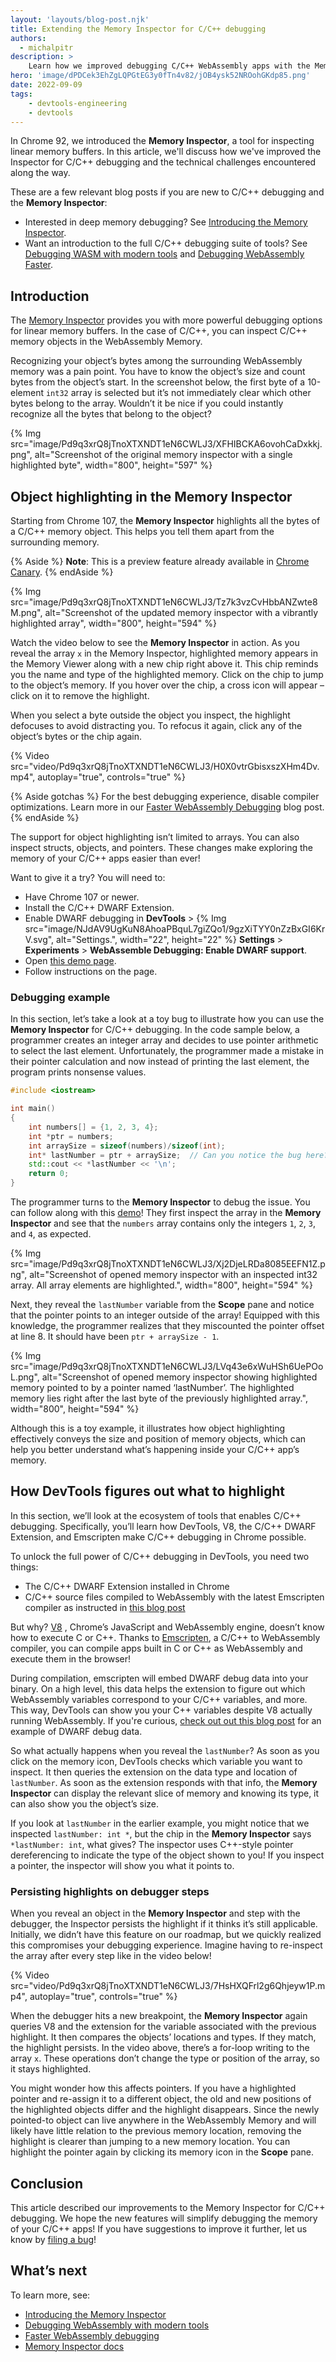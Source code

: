 ```yaml
---
layout: 'layouts/blog-post.njk'
title: Extending the Memory Inspector for C/C++ debugging
authors:
  - michalpitr
description: >
    Learn how we improved debugging C/C++ WebAssembly apps with the Memory Inspector.
hero: 'image/dPDCek3EhZgLQPGtEG3y0fTn4v82/jOB4ysk52NROohGKdp85.png'
date: 2022-09-09
tags:
    - devtools-engineering
    - devtools
---
```


In Chrome 92, we introduced the **Memory Inspector**, a tool for inspecting linear memory buffers. In this article, we'll discuss how we've improved the Inspector for C/C++ debugging and the technical challenges encountered along the way.

These are a few relevant blog posts if you are new to C/C++ debugging and the **Memory Inspector**:

- Interested in deep memory debugging? See [Introducing the Memory Inspector](/blog/memory-inspector/).
- Want an introduction to the full C/C++ debugging suite of tools? See [Debugging WASM with modern tools](/blog/wasm-debugging-2020/) and [Debugging WebAssembly Faster](/blog/faster-wasm-debugging/).

## Introduction

The [Memory Inspector](/docs/devtools/memory-inspector/) provides you with more powerful debugging options for linear memory buffers. In the case of C/C++, you can inspect C/C++ memory objects in the WebAssembly Memory.


Recognizing your object’s bytes among the surrounding WebAssembly memory was a pain point. You have to know the object’s size and count bytes from the object’s start. In the screenshot below, the first byte of a 10-element `int32` array is selected but it’s not immediately clear which other bytes belong to the array. Wouldn’t it be nice if you could instantly recognize all the bytes that belong to the object?

{% Img src="image/Pd9q3xrQ8jTnoXTXNDT1eN6CWLJ3/XFHIBCKA6ovohCaDxkkj.png", alt="Screenshot of the original memory inspector with a single highlighted byte", width="800", height="597" %}

## Object highlighting in the Memory Inspector

Starting from Chrome 107, the **Memory Inspector** highlights all the bytes of a C/C++ memory object. This helps you tell them apart from the surrounding memory.

{% Aside %}
**Note**: This is a preview feature already available in [Chrome Canary](https://www.google.com/chrome/canary/).
{% endAside %}

{% Img src="image/Pd9q3xrQ8jTnoXTXNDT1eN6CWLJ3/Tz7k3vzCvHbbANZwte8M.png", alt="Screenshot of the updated memory inspector with a vibrantly highlighted array", width="800", height="594" %}

Watch the video below to see the **Memory Inspector** in action. As you reveal the array `x` in the Memory Inspector,  highlighted memory appears in the Memory Viewer along with a new chip right above it. This chip reminds you the name and type of the highlighted memory. Click on the chip to jump to the object’s memory. If you hover over the chip, a cross icon will appear – click on it to remove the highlight. 

When you select a byte outside the object you inspect, the highlight defocuses to avoid distracting you. To refocus it again, click any of the object’s bytes or the chip again.

{% Video src="video/Pd9q3xrQ8jTnoXTXNDT1eN6CWLJ3/H0X0vtrGbisxszXHm4Dv.mp4", autoplay="true", controls="true" %}

{% Aside gotchas %}
For the best debugging experience, disable compiler optimizations. Learn more in our [Faster WebAssembly Debugging](/blog/faster-wasm-debugging/) blog post.
{% endAside %}

The support for object highlighting isn’t limited to arrays. You can also inspect structs, objects, and pointers. These changes make exploring the memory of your C/C++ apps easier than ever!

Want to give it a try? You will need to:
* Have Chrome 107 or newer.
* Install the C/C++ DWARF Extension.
* Enable DWARF debugging in **DevTools** > {% Img src="image/NJdAV9UgKuN8AhoaPBquL7giZQo1/9gzXiTYY0nZzBxGI6KrV.svg", alt="Settings.", width="22", height="22" %} **Settings** > **Experiments** > **WebAssemble Debugging: Enable DWARF support**.
* Open [this demo page](https://memory-inspector.glitch.me/demo-cpp.html).
* Follow instructions on the page.

### Debugging example

In this section, let’s take a look at a toy bug to illustrate how you can use the **Memory Inspector** for C/C++ debugging. In the code sample below, a programmer creates an integer array and decides to use pointer arithmetic to select the last element. Unfortunately, the programmer made a mistake in their pointer calculation and now instead of printing the last element, the program prints nonsense values.

``` cpp
#include <iostream>

int main()
{
    int numbers[] = {1, 2, 3, 4};
    int *ptr = numbers;
    int arraySize = sizeof(numbers)/sizeof(int);
    int* lastNumber = ptr + arraySize;  // Can you notice the bug here?
    std::cout << *lastNumber << '\n';
    return 0;
}
```
The programmer turns to the **Memory Inspector** to debug the issue. You can follow along with this [demo](https://memory-inspector.glitch.me/demo-pointer-bug.html)! They first inspect the array in the **Memory Inspector** and see that the  `numbers`  array contains only the integers `1`, `2`, `3`, and `4`, as expected.

{% Img src="image/Pd9q3xrQ8jTnoXTXNDT1eN6CWLJ3/Xj2DjeLRDa8085EEFN1Z.png", alt="Screenshot of opened memory inspector with an inspected int32 array. All array elements are highlighted.", width="800", height="594" %}

Next, they reveal the `lastNumber` variable from the **Scope** pane and notice that the pointer points to an integer outside of the array! Equipped with this knowledge, the programmer realizes that they miscounted the pointer offset at line 8. It should have been `ptr + arraySize - 1`.

{% Img src="image/Pd9q3xrQ8jTnoXTXNDT1eN6CWLJ3/LVq43e6xWuHSh6UePOoL.png", alt="Screenshot of opened memory inspector showing highlighted memory pointed to by a pointer named ‘lastNumber’. The highlighted memory lies right after the last byte of the previously highlighted array.", width="800", height="594" %}

Although this is a toy example, it illustrates how object highlighting effectively conveys the size and position of memory objects, which can help you better understand what’s happening inside your C/C++ app’s memory.

## How DevTools figures out what to highlight

In this section, we’ll look at the ecosystem of tools that enables C/C++ debugging. Specifically, you’ll learn how DevTools, V8, the C/C++ DWARF Extension, and Emscripten make C/C++ debugging in Chrome possible.

To unlock the full power of C/C++ debugging in DevTools, you need two things:
* The C/C++ DWARF Extension installed in Chrome
* C/C++ source files compiled to WebAssembly with the latest Emscripten compiler as instructed in [this blog post](/blog/faster-wasm-debugging/#skipping-binaryen)

But why? [V8](https://v8.dev/) , Chrome’s JavaScript and WebAssembly engine, doesn’t know how to execute C or C++. Thanks to [Emscripten](https://emscripten.org/), a C/C++ to WebAssembly compiler, you can compile apps built in C or C++ as WebAssembly and execute them in the browser!

During compilation, emscripten will embed DWARF debug data into your binary. On a high level, this data helps the extension to figure out which WebAssembly variables correspond to your C/C++ variables, and more. This way, DevTools can show you your C++ variables despite V8 actually running WebAssembly. If you're curious, [check  out out this blog post](/blog/faster-wasm-debugging/#for-the-curious-looking-at-the-debug-data) for an example of DWARF debug data.


So what actually happens when you reveal the `lastNumber`? As soon as you click on the memory icon, DevTools checks which variable you want to inspect. It then queries the extension on the data type and location of `lastNumber`. As soon as the extension responds with that info, the **Memory Inspector** can display the relevant slice of memory and knowing its type, it can also show you the object’s size.

If you look at `lastNumber` in the earlier example, you might notice that we inspected `lastNumber: int *`, but the chip in the **Memory Inspector** says `*lastNumber: int`, what gives? The inspector uses C++-style pointer dereferencing to indicate the type of the object shown to you! If you inspect a pointer, the inspector will show you what it points to.
### Persisting highlights on debugger steps

When you reveal an object in the **Memory Inspector** and step with the debugger, the Inspector persists the highlight if it thinks it’s still applicable. Initially, we didn’t have this feature on our roadmap, but we quickly realized this compromises your debugging experience. Imagine having to re-inspect the array after every step like in the video below!

{% Video src="video/Pd9q3xrQ8jTnoXTXNDT1eN6CWLJ3/7HsHXQFrl2g6Qhjeyw1P.mp4", autoplay="true", controls="true" %}

When the debugger hits a new breakpoint, the **Memory Inspector** again queries V8 and the extension for the variable associated with the previous highlight. It then compares the objects’ locations and types. If they match, the highlight persists. In the video above, there’s a for-loop writing to the array `x`. These operations don’t change the type or position of the array, so it stays highlighted.

You might wonder how this affects pointers. If you have a highlighted pointer and re-assign it to a different object, the old and new positions of the highlighted objects differ and the highlight disappears. Since the newly pointed-to object can live anywhere in the WebAssembly Memory and will likely have little relation to the previous memory location, removing the highlight is clearer than jumping to a new memory location. You can highlight the pointer again by clicking its memory icon in the **Scope** pane. 

## Conclusion
This article described our improvements to the Memory Inspector for C/C++ debugging. We hope the new features will simplify debugging the memory of your C/C++ apps! If you have suggestions to improve it further, let us know by [filing a bug](https://crbug.com/new)!

## What’s next

To learn more, see:
* [Introducing the Memory Inspector](/blog/memory-inspector/)
* [Debugging WebAssembly with modern tools](/blog/wasm-debugging-2020/)
* [Faster WebAssembly debugging](/blog/faster-wasm-debugging/)
* [Memory Inspector docs](/docs/devtools/memory-inspector/)
